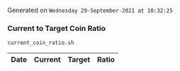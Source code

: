 Generated on `Wednesday 29-September-2021 at 10:32:25`

### Current to Target Coin Ratio
`current_coin_ratio.sh`

Date|Current|Target|Ratio
---|---|---|---
